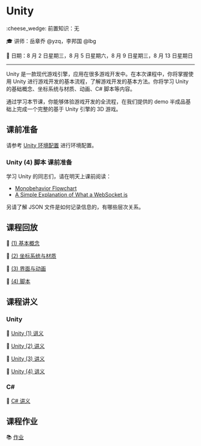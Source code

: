 # Unity

:cheese_wedge: 前置知识：无

:mortar_board: 讲师：岳章乔 @yzq，李邦国 @lbg

:date: 日期：8 月 2 日星期三，8 月 5 日星期六，8 月 9 日星期三，8 月 13 日星期日

---

Unity 是一款现代游戏引擎，应用在很多游戏开发中。在本次课程中，你将掌握使用 Unity 进行游戏开发的基本流程，了解游戏开发的基本方法。你将学习 Unity 的基础概念、坐标系统与材质、动画、C# 脚本等内容。

通过学习本节课，你能够体验游戏开发的全流程，在我们提供的 demo 半成品基础上完成一个完整的基于 Unity 引擎的 3D 游戏。

## 课前准备

请参考 [Unity 环境配置](/game/env) 进行环境配置。

### Unity (4) 脚本 课前准备

学习 Unity 的同志们，请在明天上课前阅读：

- [Monobehavior Flowchart](https://docs.unity3d.com/2017.3/Documentation/uploads/Main/monobehaviour_flowchart.svg)
- [A Simple Explanation of What a WebSocket is](https://www.wallarm.com/what/a-simple-explanation-of-what-a-websocket-is)

另请了解 JSON 文件是如何记录信息的，有哪些层次关系。

## 课程回放

:movie_camera: [(1) 基本概念](https://www.bilibili.com/video/BV1rM4y1H7C1)

:movie_camera: [(2) 坐标系统与材质](https://www.bilibili.com/video/BV1nu411p7kt)

:movie_camera: [(3) 界面与动画](https://www.bilibili.com/video/BV1hj411z7y3)

:movie_camera: [(4) 脚本](https://www.bilibili.com/video/BV1344y1c78H)
## 课程讲义

### Unity

:memo: [Unity (1) 讲义](/pdfs/unity-1.pdf)

:memo: [Unity (2) 讲义](/pdfs/unity-2.pdf)

:memo: [Unity (3) 讲义](/pdfs/unity-3.pdf)

:memo: [Unity (4) 讲义](/pdfs/unity-4.pdf)

### C\#

:memo: [C# 讲义](/pdfs/csharp-1.pdf)

## 课程作业

:books: [作业](https://github.com/sast-summer-training-2023/sast2023-unity)
